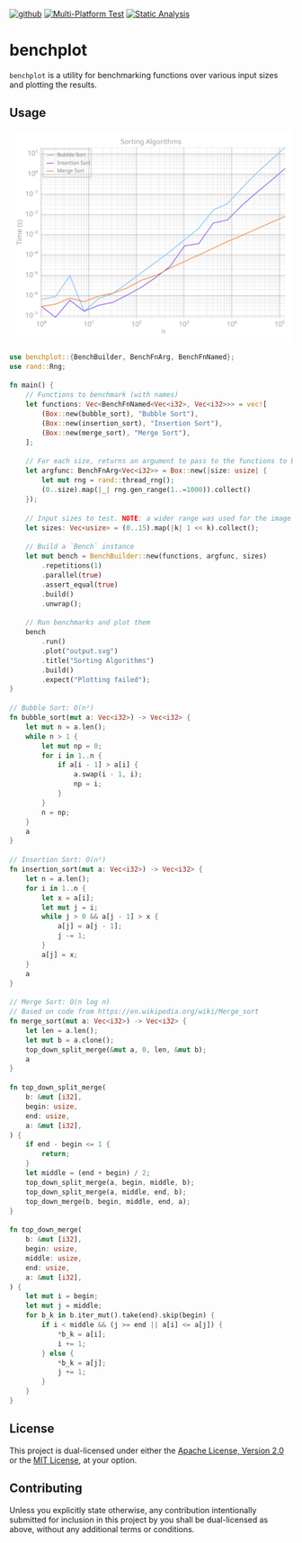 [<img alt="github" src="https://img.shields.io/badge/github-othedev/benchplot-76e8b5?style=for-the-badge&labelColor=24292e&logo=github" height="20">](https://github.com/OTheDev/benchplot)
[![Multi-Platform Test](https://github.com/OTheDev/benchplot/actions/workflows/test.yml/badge.svg?branch=main)](https://github.com/OTheDev/benchplot/actions/workflows/test.yml)
[![Static Analysis](https://github.com/OTheDev/benchplot/actions/workflows/static.yml/badge.svg?branch=main)](https://github.com/OTheDev/benchplot/actions/workflows/static.yml)

# benchplot

`benchplot` is a utility for benchmarking functions over various input
sizes and plotting the results.

## Usage

<p align="center">
  <img src="https://github.com/OTheDev/benchplot/blob/main/examples/sorting/output.svg" />
</p>

```rust
use benchplot::{BenchBuilder, BenchFnArg, BenchFnNamed};
use rand::Rng;

fn main() {
    // Functions to benchmark (with names)
    let functions: Vec<BenchFnNamed<Vec<i32>, Vec<i32>>> = vec![
        (Box::new(bubble_sort), "Bubble Sort"),
        (Box::new(insertion_sort), "Insertion Sort"),
        (Box::new(merge_sort), "Merge Sort"),
    ];

    // For each size, returns an argument to pass to the functions to benchmark
    let argfunc: BenchFnArg<Vec<i32>> = Box::new(|size: usize| {
        let mut rng = rand::thread_rng();
        (0..size).map(|_| rng.gen_range(1..=1000)).collect()
    });

    // Input sizes to test. NOTE: a wider range was used for the image above.
    let sizes: Vec<usize> = (0..15).map(|k| 1 << k).collect();

    // Build a `Bench` instance
    let mut bench = BenchBuilder::new(functions, argfunc, sizes)
        .repetitions(1)
        .parallel(true)
        .assert_equal(true)
        .build()
        .unwrap();

    // Run benchmarks and plot them
    bench
        .run()
        .plot("output.svg")
        .title("Sorting Algorithms")
        .build()
        .expect("Plotting failed");
}

// Bubble Sort: O(n²)
fn bubble_sort(mut a: Vec<i32>) -> Vec<i32> {
    let mut n = a.len();
    while n > 1 {
        let mut np = 0;
        for i in 1..n {
            if a[i - 1] > a[i] {
                a.swap(i - 1, i);
                np = i;
            }
        }
        n = np;
    }
    a
}

// Insertion Sort: O(n²)
fn insertion_sort(mut a: Vec<i32>) -> Vec<i32> {
    let n = a.len();
    for i in 1..n {
        let x = a[i];
        let mut j = i;
        while j > 0 && a[j - 1] > x {
            a[j] = a[j - 1];
            j -= 1;
        }
        a[j] = x;
    }
    a
}

// Merge Sort: O(n log n)
// Based on code from https://en.wikipedia.org/wiki/Merge_sort
fn merge_sort(mut a: Vec<i32>) -> Vec<i32> {
    let len = a.len();
    let mut b = a.clone();
    top_down_split_merge(&mut a, 0, len, &mut b);
    a
}

fn top_down_split_merge(
    b: &mut [i32],
    begin: usize,
    end: usize,
    a: &mut [i32],
) {
    if end - begin <= 1 {
        return;
    }
    let middle = (end + begin) / 2;
    top_down_split_merge(a, begin, middle, b);
    top_down_split_merge(a, middle, end, b);
    top_down_merge(b, begin, middle, end, a);
}

fn top_down_merge(
    b: &mut [i32],
    begin: usize,
    middle: usize,
    end: usize,
    a: &mut [i32],
) {
    let mut i = begin;
    let mut j = middle;
    for b_k in b.iter_mut().take(end).skip(begin) {
        if i < middle && (j >= end || a[i] <= a[j]) {
            *b_k = a[i];
            i += 1;
        } else {
            *b_k = a[j];
            j += 1;
        }
    }
}
```

## License

This project is dual-licensed under either the [Apache License, Version 2.0](https://github.com/OTheDev/benchplot/blob/main/LICENSE-APACHE)
or the [MIT License](https://github.com/OTheDev/benchplot/blob/main/LICENSE-MIT),
at your option.

## Contributing

Unless you explicitly state otherwise, any contribution intentionally submitted
for inclusion in this project by you shall be dual-licensed as above, without
any additional terms or conditions.
